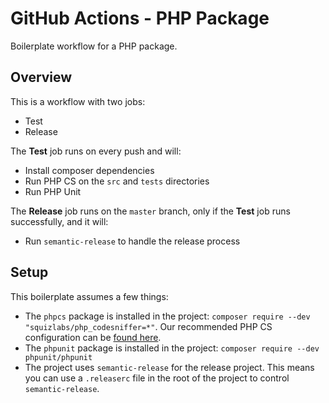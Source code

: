 # GitHub Actions - PHP Package

Boilerplate workflow for a PHP package.

## Overview

This is a workflow with two jobs:

* Test
* Release

The **Test** job runs on every push and will:

* Install composer dependencies
* Run PHP CS on the `src` and `tests` directories
* Run PHP Unit

The **Release** job runs on the `master` branch, only if the **Test** job runs successfully, and it will:

* Run `semantic-release` to handle the release process

## Setup

This boilerplate assumes a few things:

* The `phpcs` package is installed in the project: `composer require --dev "squizlabs/php_codesniffer=*"`. Our recommended PHP CS configuration can be [found here](https://github.com/ohseesoftware/phpcs-config).
* The `phpunit` package is installed in the project: `composer require --dev phpunit/phpunit`
* The project uses `semantic-release` for the release project. This means you can use a `.releaserc` file in the root of the project to control `semantic-release`.
